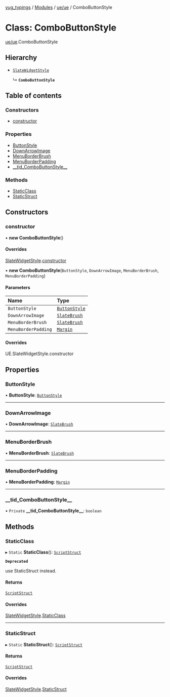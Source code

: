 [yug_typings](../README.md) / [Modules](../modules.md) / [ue/ue](../modules/ue_ue.md) / ComboButtonStyle

# Class: ComboButtonStyle

[ue/ue](../modules/ue_ue.md).ComboButtonStyle

## Hierarchy

- [`SlateWidgetStyle`](ue_ue.SlateWidgetStyle.md)

  ↳ **`ComboButtonStyle`**

## Table of contents

### Constructors

- [constructor](ue_ue.ComboButtonStyle.md#constructor)

### Properties

- [ButtonStyle](ue_ue.ComboButtonStyle.md#buttonstyle)
- [DownArrowImage](ue_ue.ComboButtonStyle.md#downarrowimage)
- [MenuBorderBrush](ue_ue.ComboButtonStyle.md#menuborderbrush)
- [MenuBorderPadding](ue_ue.ComboButtonStyle.md#menuborderpadding)
- [\_\_tid\_ComboButtonStyle\_\_](ue_ue.ComboButtonStyle.md#__tid_combobuttonstyle__)

### Methods

- [StaticClass](ue_ue.ComboButtonStyle.md#staticclass)
- [StaticStruct](ue_ue.ComboButtonStyle.md#staticstruct)

## Constructors

### constructor

• **new ComboButtonStyle**()

#### Overrides

[SlateWidgetStyle](ue_ue.SlateWidgetStyle.md).[constructor](ue_ue.SlateWidgetStyle.md#constructor)

• **new ComboButtonStyle**(`ButtonStyle`, `DownArrowImage`, `MenuBorderBrush`, `MenuBorderPadding`)

#### Parameters

| Name | Type |
| :------ | :------ |
| `ButtonStyle` | [`ButtonStyle`](ue_ue.ButtonStyle.md) |
| `DownArrowImage` | [`SlateBrush`](ue_ue.SlateBrush.md) |
| `MenuBorderBrush` | [`SlateBrush`](ue_ue.SlateBrush.md) |
| `MenuBorderPadding` | [`Margin`](ue_ue.Margin.md) |

#### Overrides

UE.SlateWidgetStyle.constructor

## Properties

### ButtonStyle

• **ButtonStyle**: [`ButtonStyle`](ue_ue.ButtonStyle.md)

___

### DownArrowImage

• **DownArrowImage**: [`SlateBrush`](ue_ue.SlateBrush.md)

___

### MenuBorderBrush

• **MenuBorderBrush**: [`SlateBrush`](ue_ue.SlateBrush.md)

___

### MenuBorderPadding

• **MenuBorderPadding**: [`Margin`](ue_ue.Margin.md)

___

### \_\_tid\_ComboButtonStyle\_\_

• `Private` **\_\_tid\_ComboButtonStyle\_\_**: `boolean`

## Methods

### StaticClass

▸ `Static` **StaticClass**(): [`ScriptStruct`](ue_ue.ScriptStruct.md)

**`Deprecated`**

use StaticStruct instead.

#### Returns

[`ScriptStruct`](ue_ue.ScriptStruct.md)

#### Overrides

[SlateWidgetStyle](ue_ue.SlateWidgetStyle.md).[StaticClass](ue_ue.SlateWidgetStyle.md#staticclass)

___

### StaticStruct

▸ `Static` **StaticStruct**(): [`ScriptStruct`](ue_ue.ScriptStruct.md)

#### Returns

[`ScriptStruct`](ue_ue.ScriptStruct.md)

#### Overrides

[SlateWidgetStyle](ue_ue.SlateWidgetStyle.md).[StaticStruct](ue_ue.SlateWidgetStyle.md#staticstruct)
